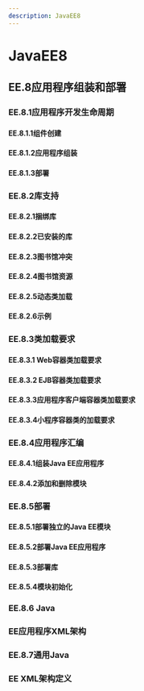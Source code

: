 ```yaml
---
description: JavaEE8
---
```


# JavaEE8

## EE.8应用程序组装和部署

### EE.8.1应用程序开发生命周期



#### EE.8.1.1组件创建

#### EE.8.1.2应用程序组装

#### EE.8.1.3部署

### EE.8.2库支持

#### EE.8.2.1捆绑库

#### EE.8.2.2已安装的库

#### EE.8.2.3图书馆冲突

#### EE.8.2.4图书馆资源

#### EE.8.2.5动态类加载

#### EE.8.2.6示例

### EE.8.3类加载要求

#### EE.8.3.1 Web容器类加载要求

#### EE.8.3.2 EJB容器类加载要求

#### EE.8.3.3应用程序客户端容器类加载要求 

#### EE.8.3.4小程序容器类的加载要求

### EE.8.4应用程序汇编

#### EE.8.4.1组装Java EE应用程序

#### EE.8.4.2添加和删除模块

### EE.8.5部署

#### EE.8.5.1部署独立的Java EE模块

#### EE.8.5.2部署Java EE应用程序

#### EE.8.5.3部署库

#### EE.8.5.4模块初始化

### EE.8.6 Java 

### EE应用程序XML架构

### EE.8.7通用Java 

### EE XML架构定义









